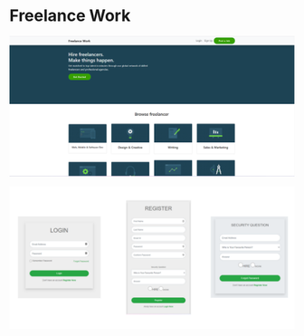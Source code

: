 # Freelance Work 

![Freelance Work](https://github.com/hasmukh-dharajiya/bcasem6finalproject/blob/main/bca.PNG)

![Register](https://github.com/hasmukh-dharajiya/bcasem6finalproject/blob/main/img.png)



